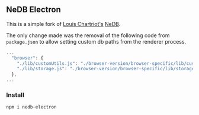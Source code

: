 ## NeDB Electron

This is a simple fork of [Louis Chartriot's](https://github.com/louischatriot) [NeDB](https://github.com/louischatriot/nedb).

The only change made was the removal of the following code from `package.json` to allow setting custom db paths from the renderer process.

```javascript
...
  "browser": {
    "./lib/customUtils.js": "./browser-version/browser-specific/lib/customUtils.js",
    "./lib/storage.js": "./browser-version/browser-specific/lib/storage.js"
  },
...
```

### Install

```
npm i nedb-electron
```